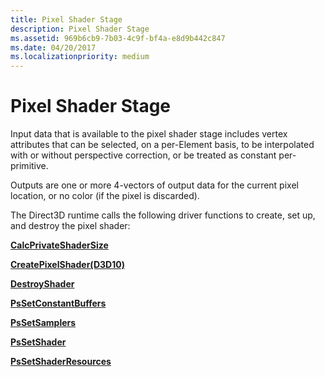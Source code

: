 ```yaml
---
title: Pixel Shader Stage
description: Pixel Shader Stage
ms.assetid: 969b6cb9-7b03-4c9f-bf4a-e8d9b442c847
ms.date: 04/20/2017
ms.localizationpriority: medium
---
```


# Pixel Shader Stage


Input data that is available to the pixel shader stage includes vertex attributes that can be selected, on a per-Element basis, to be interpolated with or without perspective correction, or be treated as constant per-primitive.

Outputs are one or more 4-vectors of output data for the current pixel location, or no color (if the pixel is discarded).

The Direct3D runtime calls the following driver functions to create, set up, and destroy the pixel shader:

[**CalcPrivateShaderSize**](https://msdn.microsoft.com/library/windows/hardware/ff538315)

[**CreatePixelShader(D3D10)**](https://msdn.microsoft.com/library/windows/hardware/ff540670)

[**DestroyShader**](https://msdn.microsoft.com/library/windows/hardware/ff552805)

[**PsSetConstantBuffers**](https://msdn.microsoft.com/library/windows/hardware/ff569207)

[**PsSetSamplers**](https://msdn.microsoft.com/library/windows/hardware/ff569208)

[**PsSetShader**](https://msdn.microsoft.com/library/windows/hardware/ff569209)

[**PsSetShaderResources**](https://msdn.microsoft.com/library/windows/hardware/ff569210)

 

 





